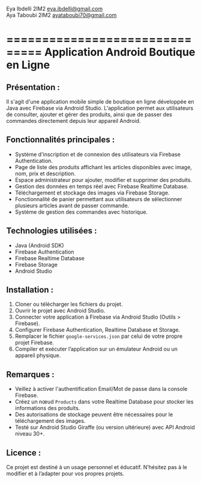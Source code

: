 Eya Ibdelli 2IM2 eya.ibdelli@gmail.com  
Aya Taboubi 2IM2 ayataboubi70@gmail.com

===============================
Application Android Boutique en Ligne
===============================

Présentation :
---------------
Il s'agit d'une application mobile simple de boutique en ligne développée en Java avec Firebase via Android Studio. L'application permet aux utilisateurs de consulter, ajouter et gérer des produits, ainsi que de passer des commandes directement depuis leur appareil Android.

Fonctionnalités principales :
-------------------------------
- Système d'inscription et de connexion des utilisateurs via Firebase Authentication.
- Page de liste des produits affichant les articles disponibles avec image, nom, prix et description.
- Espace administrateur pour ajouter, modifier et supprimer des produits.
- Gestion des données en temps réel avec Firebase Realtime Database.
- Téléchargement et stockage des images via Firebase Storage.
- Fonctionnalité de panier permettant aux utilisateurs de sélectionner plusieurs articles avant de passer commande.
- Système de gestion des commandes avec historique.

Technologies utilisées :
-------------------------
- Java (Android SDK)
- Firebase Authentication
- Firebase Realtime Database
- Firebase Storage
- Android Studio

Installation :
---------------
1. Cloner ou télécharger les fichiers du projet.
2. Ouvrir le projet avec Android Studio.
3. Connecter votre application à Firebase via Android Studio (Outils > Firebase).
4. Configurer Firebase Authentication, Realtime Database et Storage.
5. Remplacer le fichier `google-services.json` par celui de votre propre projet Firebase.
6. Compiler et exécuter l’application sur un émulateur Android ou un appareil physique.

Remarques :
------------
- Veillez à activer l'authentification Email/Mot de passe dans la console Firebase.
- Créez un nœud `Products` dans votre Realtime Database pour stocker les informations des produits.
- Des autorisations de stockage peuvent être nécessaires pour le téléchargement des images.
- Testé sur Android Studio Giraffe (ou version ultérieure) avec API Android niveau 30+.

Licence :
----------
Ce projet est destiné à un usage personnel et éducatif. N’hésitez pas à le modifier et à l’adapter pour vos propres projets.

